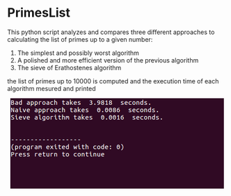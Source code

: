 # PrimesList


This python script analyzes and compares three different approaches to calculating the list of primes up to a given number:

1. The simplest and possibly worst algorithm
2. A polished and more efficient version of the previous algorithm
3. The sieve of Erathostenes algorithm

the list of primes up to 10000 is computed and the execution time of each algorithm mesured and printed

<p align="center">
  <img width="491" height="208" src="https://github.com/dario-marvin/PrimesList/blob/master/primesList.png">
</p>

